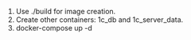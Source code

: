 1. Use ./build for image creation.
2. Create other containers: 1c_db and 1c_server_data.
3. docker-compose up -d
